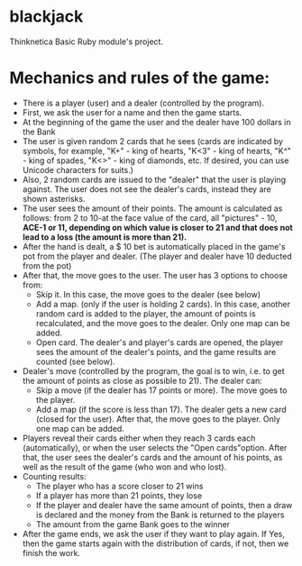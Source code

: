 # blackjack
Thinknetica Basic Ruby module's project.

# Mechanics and rules of the game:
- There is a player (user) and a dealer (controlled by the program).
- First, we ask the user for a name and then the game starts.
- At the beginning of the game the user and the dealer have 100 dollars in the Bank
- The user is given random 2 cards that he sees (cards are indicated by symbols, for example, "K+" - king of hearts, "K<3" - king of hearts, "K^" - king of spades, "K<>" - king of diamonds, etc. If desired, you can use Unicode characters for suits.)
- Also, 2 random cards are issued to the "dealer" that the user is playing against. The user does not see the dealer's cards, instead they are shown asterisks.
- The user sees the amount of their points. The amount is calculated as follows: from 2 to 10-at the face value of the card, all "pictures" - 10, **ACE-1 or 11, depending on which value is closer to 21 and that does not lead to a loss (the amount is more than 21).**
- After the hand is dealt, a $ 10 bet is automatically placed in the game's pot from the player and dealer. (The player and dealer have 10 deducted from the pot)
- After that, the move goes to the user. The user has 3 options to choose from:
	- Skip it. In this case, the move goes to the dealer (see below)
	- Add a map. (only if the user is holding 2 cards). In this case, another random card is added to the player, the amount of points is recalculated, and the move goes to the dealer. Only one map can be added.
	- Open card. The dealer's and player's cards are opened, the player sees the amount of the dealer's points, and the game results are counted (see below).
- Dealer's move (controlled by the program, the goal is to win, i.e. to get the amount of points as close as possible to 21). The dealer can:
	- Skip a move (if the dealer has 17 points or more). The move goes to the player.
	- Add a map (if the score is less than 17). The dealer gets a new card (closed for the user). After that, the move goes to the player. Only one map can be added.
- Players reveal their cards either when they reach 3 cards each (automatically), or when the user selects the "Open cards"option. After that, the user sees the dealer's cards and the amount of his points, as well as the result of the game (who won and who lost).
- Counting results:
	- The player who has a score closer to 21 wins
	- If a player has more than 21 points, they lose
	- If the player and dealer have the same amount of points, then a draw is declared and the money from the Bank is returned to the players
	- The amount from the game Bank goes to the winner
- After the game ends, we ask the user if they want to play again. If Yes, then the game starts again with the distribution of cards, if not, then we finish the work.
